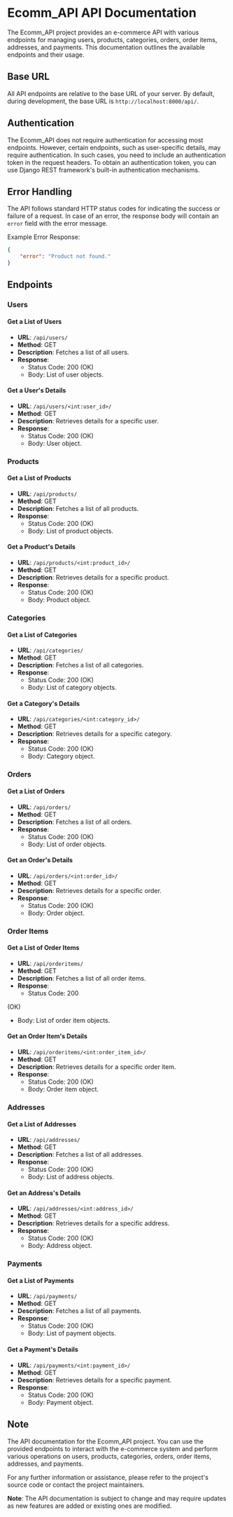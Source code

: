 # Ecomm_API API Documentation

The Ecomm_API project provides an e-commerce API with various endpoints for managing users, products, categories, orders, order items, addresses, and payments. This documentation outlines the available endpoints and their usage.

## Base URL

All API endpoints are relative to the base URL of your server. By default, during development, the base URL is `http://localhost:8000/api/`.

## Authentication

The Ecomm_API does not require authentication for accessing most endpoints. However, certain endpoints, such as user-specific details, may require authentication. In such cases, you need to include an authentication token in the request headers. To obtain an authentication token, you can use Django REST framework's built-in authentication mechanisms.

## Error Handling

The API follows standard HTTP status codes for indicating the success or failure of a request. In case of an error, the response body will contain an `error` field with the error message.

Example Error Response:

```json
{
    "error": "Product not found."
}
```

## Endpoints

### Users

#### Get a List of Users

- **URL**: `/api/users/`
- **Method**: GET
- **Description**: Fetches a list of all users.
- **Response**:
  - Status Code: 200 (OK)
  - Body: List of user objects.

#### Get a User's Details

- **URL**: `/api/users/<int:user_id>/`
- **Method**: GET
- **Description**: Retrieves details for a specific user.
- **Response**:
  - Status Code: 200 (OK)
  - Body: User object.

### Products

#### Get a List of Products

- **URL**: `/api/products/`
- **Method**: GET
- **Description**: Fetches a list of all products.
- **Response**:
  - Status Code: 200 (OK)
  - Body: List of product objects.

#### Get a Product's Details

- **URL**: `/api/products/<int:product_id>/`
- **Method**: GET
- **Description**: Retrieves details for a specific product.
- **Response**:
  - Status Code: 200 (OK)
  - Body: Product object.

### Categories

#### Get a List of Categories

- **URL**: `/api/categories/`
- **Method**: GET
- **Description**: Fetches a list of all categories.
- **Response**:
  - Status Code: 200 (OK)
  - Body: List of category objects.

#### Get a Category's Details

- **URL**: `/api/categories/<int:category_id>/`
- **Method**: GET
- **Description**: Retrieves details for a specific category.
- **Response**:
  - Status Code: 200 (OK)
  - Body: Category object.

### Orders

#### Get a List of Orders

- **URL**: `/api/orders/`
- **Method**: GET
- **Description**: Fetches a list of all orders.
- **Response**:
  - Status Code: 200 (OK)
  - Body: List of order objects.

#### Get an Order's Details

- **URL**: `/api/orders/<int:order_id>/`
- **Method**: GET
- **Description**: Retrieves details for a specific order.
- **Response**:
  - Status Code: 200 (OK)
  - Body: Order object.

### Order Items

#### Get a List of Order Items

- **URL**: `/api/orderitems/`
- **Method**: GET
- **Description**: Fetches a list of all order items.
- **Response**:
  - Status Code: 200

 (OK)
  - Body: List of order item objects.

#### Get an Order Item's Details

- **URL**: `/api/orderitems/<int:order_item_id>/`
- **Method**: GET
- **Description**: Retrieves details for a specific order item.
- **Response**:
  - Status Code: 200 (OK)
  - Body: Order item object.

### Addresses

#### Get a List of Addresses

- **URL**: `/api/addresses/`
- **Method**: GET
- **Description**: Fetches a list of all addresses.
- **Response**:
  - Status Code: 200 (OK)
  - Body: List of address objects.

#### Get an Address's Details

- **URL**: `/api/addresses/<int:address_id>/`
- **Method**: GET
- **Description**: Retrieves details for a specific address.
- **Response**:
  - Status Code: 200 (OK)
  - Body: Address object.

### Payments

#### Get a List of Payments

- **URL**: `/api/payments/`
- **Method**: GET
- **Description**: Fetches a list of all payments.
- **Response**:
  - Status Code: 200 (OK)
  - Body: List of payment objects.

#### Get a Payment's Details

- **URL**: `/api/payments/<int:payment_id>/`
- **Method**: GET
- **Description**: Retrieves details for a specific payment.
- **Response**:
  - Status Code: 200 (OK)
  - Body: Payment object.

## Note

The API documentation for the Ecomm_API project. You can use the provided endpoints to interact with the e-commerce system and perform various operations on users, products, categories, orders, order items, addresses, and payments.

For any further information or assistance, please refer to the project's source code or contact the project maintainers.

**Note**: The API documentation is subject to change and may require updates as new features are added or existing ones are modified.
